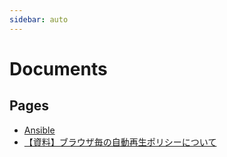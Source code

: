 ```yaml
---
sidebar: auto
---
```


# Documents

## Pages

- [Ansible](./study-ansible.md)
- [【資料】ブラウザ毎の自動再生ポリシーについて](./auto-play-policy.md)